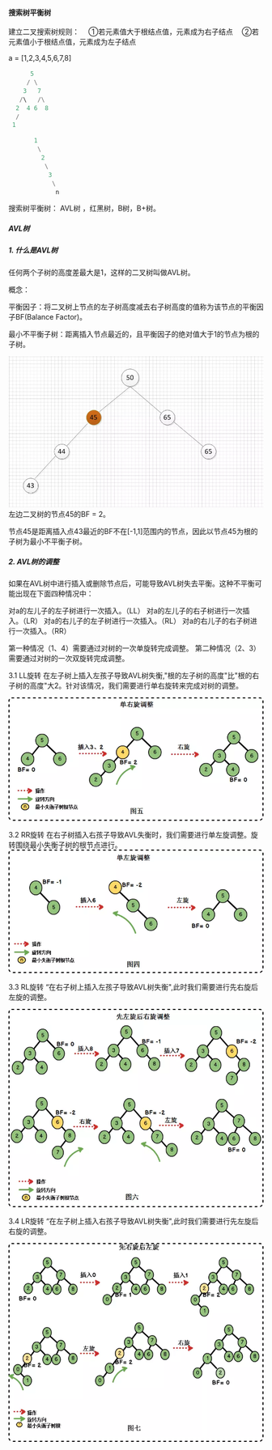 #### 搜索树平衡树


建立二叉搜索树规则：
　①若元素值大于根结点值，元素成为右子结点
　②若元素值小于根结点值，元素成为左子结点

a = [1,2,3,4,5,6,7,8]

```python
      5
     / \
    3   7
   /\   /\
  2  4 6  8
  / 
 1  
```

```python 
       1
        \
         2
          \
           3
            \
             n
```

搜索树平衡树： AVL树 ，红黑树，B树，B+树。


##### AVL树 

##### 1. 什么是AVL树
任何两个子树的高度差最大是1，这样的二叉树叫做AVL树。

概念：

平衡因子：将二叉树上节点的左子树高度减去右子树高度的值称为该节点的平衡因子BF(Balance Factor)。

最小不平衡子树：距离插入节点最近的，且平衡因子的绝对值大于1的节点为根的子树。


![大纲1](./static/avl平衡树.png)
左边二叉树的节点45的BF = 2。

节点45是距离插入点43最近的BF不在[-1,1]范围内的节点，因此以节点45为根的子树为最小不平衡子树。

##### 2. AVL树的调整
如果在AVL树中进行插入或删除节点后，可能导致AVL树失去平衡。这种不平衡可能出现在下面四种情况中：

对a的左儿子的左子树进行一次插入。（LL）
对a的左儿子的右子树进行一次插入。（LR）
对a的右儿子的左子树进行一次插入。（RL）
对a的右儿子的右子树进行一次插入。（RR）

第一种情况（1、4）需要通过对树的一次单旋转完成调整。
第二种情况（2、3）需要通过对树的一次双旋转完成调整。


3.1 LL旋转
在左子树上插入左孩子导致AVL树失衡,"根的左子树的高度"比"根的右子树的高度"大2。针对该情况，我们需要进行单右旋转来完成对树的调整。


![大纲1](./static/LL.png)


3.2 RR旋转
在右子树插入右孩子导致AVL失衡时，我们需要进行单左旋调整。旋转围绕最小失衡子树的根节点进行。
![大纲1](./static/rr.png)


3.3 RL旋转
“在右子树上插入左孩子导致AVL树失衡",此时我们需要进行先右旋后左旋的调整。

![大纲1](./static/rl.png)

3.4 LR旋转
“在左子树上插入右孩子导致AVL树失衡",此时我们需要进行先左旋后右旋的调整。


![大纲1](./static/lr.png)

